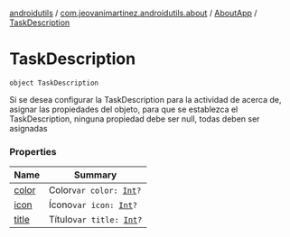 [androidutils](../../../index.md) / [com.jeovanimartinez.androidutils.about](../../index.md) / [AboutApp](../index.md) / [TaskDescription](./index.md)

# TaskDescription

`object TaskDescription`

Si se desea configurar la TaskDescription para la actividad de acerca de, asignar las propiedades del objeto,
para que se establezca el TaskDescription, ninguna propiedad debe ser null, todas deben ser asignadas

### Properties

| Name | Summary |
|---|---|
| [color](color.md) | Color`var color: `[`Int`](https://kotlinlang.org/api/latest/jvm/stdlib/kotlin/-int/index.html)`?` |
| [icon](icon.md) | Ícono`var icon: `[`Int`](https://kotlinlang.org/api/latest/jvm/stdlib/kotlin/-int/index.html)`?` |
| [title](title.md) | Título`var title: `[`Int`](https://kotlinlang.org/api/latest/jvm/stdlib/kotlin/-int/index.html)`?` |
